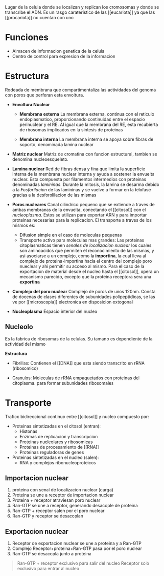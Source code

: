 
Lugar de la celula donde se localizan y replican los cromosomas y donde se transcribe el ADN. Es un rasgo carateristico de las [[eucariota]] ya que las [[procariota]] no cuentan con uno

# Funciones

- Almacen de informacion genetica de la celula
- Centro de control para expresion de la informacion

# **Estructura**

Rodeada de membrana que compartimentaliza las actividades del genoma con poros que perforan esta envoltura.

- **Envoltura Nuclear**
	- **Membrana externa**
		La membrana externa, continua con el reticulo endoplasmatico, proporcionando continuidad entre el espacio perinuclear y el RE.
		Al igual que la membrana del RE, esta recubierta de rbosomas implicados en la sintesis de proteinas

	- **Membrana interna**
		La membrana interna se apoya sobre fibras de soporto, denominada lamina nuclear

- **Matriz nuclear**
	Matriz de cromatina con funcion estructural, tambien se denomina nucleoesqueleto.

- **Lamina nuclear**
	Red de fibras densa y fina que limita la superficie interna de la membrana nuclear interna y ayuda a sostener la envuelta nuclear.
	Esta compuesta por filamentos intermedios con proteinas denominadas *lamininas*.
	Durante la mitosis, la lamina se desarma debido a la *Fosforilacion* de las lamininas y se vuelve a formar en la telofase gracias a la desforolilacion de las mismas

- **Poros nucleares**
	Canal cilindrico pequeno que se extiende a traves de ambas membranas de la envuelta, conectando el [[citosol]] con el *nucleoplasma*.
	Estos se utilizan para exportar ARN y para importar proteinas necesarias para la replicacion.
	El transporte a traves de los mismos es:
	- Difusion simple en el caso de moleculas pequenas
	- Transporte activo para moleculas mas grandes:
		Las proteinas citoplasmaticas tienen *senales de localizacion nuclear* los cuales son aminoacidos que permiten el reconocimiento de las mismas, y asi asociarse a un complejo, como la **importina**, la cual lleva al complejo de proteina-importina hacia el centro del complejo poro nueclear y ahi permitir su acceso al mismo.
	Para el caso de la exportacion de material desde el nucleo hasta el [[citosol]], opera un mecanismo parecido, excepto que la proteina receptora sera una **exportina**


- **Complejo del poro nuclear**
	Complejo de poros de unos 120nm. Consta de docenas de clases diferentes de subunidades polipeptidicas, se las ve por [[microscopia]] electronica en disposicion oxtogonal

- **Nucleoplasma**
	Espacio interior del nucleo

## Nucleolo

Es la fabrica de ribosomas de la celulas. Su tamano es dependiente de la actividad del mismo

**Estructura**

- Fibrillas:
	Contienen el [[DNA]] que esta siendo transcrito en rRNA (ribosomico)

- Granulos:
	Moleculas de rRNA empaquetados con proteinas del citoplasma. para formar subunidades ribosomales

# Transporte 

Trafico bidireccional continuo entre [[citosol]] y nucleo compuesto por:
- Proteinas sintetizadas en el citosol (entran):
	- Histonas
	- Enzimas de replicacion y transcripcion
	- Proteinas nucleolares y ribosomicas
	- Proteinas de procesamiento de [[RNA]]
	- Proteinas reguladoras de genes
- Proteinas sintetizadas en el nucleo (salen):
	- RNA y complejos ribonucleoproteicos

## Importacion nuclear

1. proteina con senal de localizacion nuclear (carga)
2. Proteina se une a receptor de importacion nuclear
3. Proteina + receptor atraviesan poro nuclear
4. Ran-GTP se une a receptor, generando desacople de proteina
5. Ran-GTP + receptor salen por el poro nuclear
6. Ran-GTP y receptor se desacoplan

## Exportacion nuclear

1. Receptor de exportacion nuclear se une a proteina y a Ran-GTP
2. Complejo Receptor+proteina+Ran-GTP pasa por el poro nuclear
3. Ran-GTP se desacopla junto a proteina

> Ran-GTP + receptor exclusivo para salir del nucleo
> Receptor solo exclusivo para entrar al nucleo